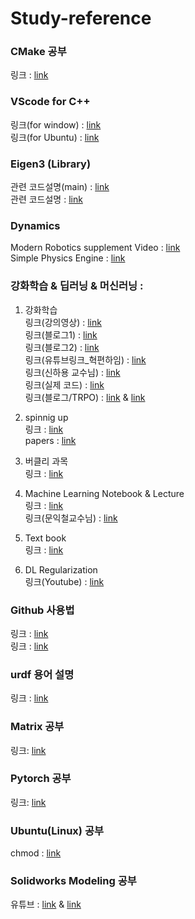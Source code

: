 # Study-reference

### CMake 공부
링크 : [link](https://www.tuwlab.com/index.php?mid=ece&category=7074)

### VScode for C++ 
링크(for window) : [link](https://velog.io/@youhyeoneee/%ED%99%98%EA%B2%BD-%EC%84%A4%EC%A0%95-VS-Code-%EC%97%90%EC%84%9C-CC-%EC%BD%94%EB%94%A9-%ED%99%98%EA%B2%BD-%EA%B5%AC%EC%B6%95%ED%95%98%EA%B8%B0-Windows)\
링크(for Ubuntu) : [link](https://swiftcam.tistory.com/388)

### Eigen3 (Library)
관련 코드설명(main) : [link](https://runebook.dev/ko/docs/eigen3/-index-)\
관련 코드설명 : [link](https://runebook.dev/ko/docs/eigen3/group__quickrefpage) 

### Dynamics
Modern Robotics supplement Video : [link](https://modernrobotics.northwestern.edu/nu-gm-book-resource/introduction-autoplay/#department)\
Simple Physics Engine : [link](http://www.ode.org/ode-userguide-021107.html)

### 강화학습 & 딥러닝 & 머신러닝 :
1. 강화학습 \
링크(강의영상) : [link](https://www.youtube.com/watch?v=2pWv7GOvuf0&list=PLqYmG7hTraZDM-OYHWgPebj2MfCFzFObQ&ab_channel=DeepMind)\
링크(블로그1) : [link](https://daeson.tistory.com/category/Reinforcement%20Learning)\
링크(블로그2) : [link](https://sumniya.tistory.com/2)\
링크(유튜브링크_혁편하임) : [link](https://www.youtube.com/watch?v=cvctS4xWSaU&list=PL_iJu012NOxehE8fdF9me4TLfbdv3ZW8g&index=1)\
링크(신하용 교수님) : [link](https://kooc.kaist.ac.kr/reinforcement)\
링크(실제 코드) : [link](https://github.com/dennybritz/reinforcement-learning)\
링크(블로그/TRPO) : [link](https://hiddenbeginner.github.io/rl/2022/09/18/trpo.html) & [link](https://rlwithme.tistory.com/6)

3. spinnig up \
링크 : [link](https://spinningup.openai.com/en/latest/spinningup/rl_intro.html)\
papers : [link](https://spinningup.openai.com/en/latest/spinningup/keypapers.html)

4. 버클리 과목 \
링크 : [link](https://rail.eecs.berkeley.edu/deeprlcourse/)

5. Machine Learning Notebook & Lecture \
링크 : [link](https://calvinfeng.gitbook.io/machine-learning-notebook/supervised-learning/recurrent-neural-network/long_short_term_memory)\
링크(문익철교수님) : [link](https://kooc.kaist.ac.kr/machinelearning1_17)

6. Text book \
링크 : [link](https://web.stanford.edu/class/psych209/Readings/SuttonBartoIPRLBook2ndEd.pdf)

7. DL Regularization \
링크(Youtube) : [link](https://www.youtube.com/watch?v=pJCcGK5omhE&t=21s)

### Github 사용법
링크 : [link](https://backlog.com/git-tutorial/kr/)\
링크 : [link](https://jayeon8282.tistory.com/4)

### urdf 용어 설명
링크 : [link](http://wiki.ros.org/urdf/XML)

### Matrix 공부 
링크: [link](https://www.math.uwaterloo.ca/~hwolkowi/matrixcookbook.pdf)

### Pytorch 공부
링크: [link](https://gaussian37.github.io/dl-pytorch-snippets/)

### Ubuntu(Linux) 공부
chmod : [link](https://recipes4dev.tistory.com/175)

### Solidworks Modeling 공부
유튜브 : [link](https://www.youtube.com/watch?v=1_I0vJlumNw&list=PLQ2qPc8jRj4Pei8QThexFRA4QF7_J_Qx5) & [link](https://www.youtube.com/watch?v=oql6o_2hZJA&list=PLQ2qPc8jRj4NFaOFiY91TW9LYZHYEgVtv)

